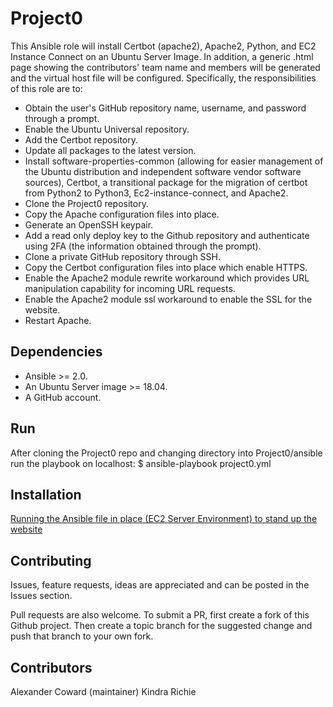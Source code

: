 # Project0
This Ansible role will install Certbot (apache2), Apache2, Python, and EC2 Instance Connect on an Ubuntu Server Image.
In addition, a generic .html page showing the contributors' team name and members will be generated and the virtual host file will be configured. 
Specifically, the responsibilities of this role are to:
- Obtain the user's GitHub repository name, username, and password through a prompt.
- Enable the Ubuntu Universal repository.
- Add the Certbot repository.
- Update all packages to the latest version.
- Install software-properties-common (allowing for easier management of the Ubuntu distribution and independent software vendor software sources), Certbot, a transitional package for the migration of certbot from Python2 to Python3, 
Ec2-instance-connect, and Apache2.  
- Clone the Project0 repository.
- Copy the Apache configuration files into place.
- Generate an OpenSSH keypair.
- Add a read only deploy key to the Github repository and authenticate using 2FA (the information obtained through the prompt).
- Clone a private GitHub repository through SSH.
- Copy the Certbot configuration files into place which enable HTTPS.
- Enable the Apache2 module rewrite workaround which provides URL manipulation capability for incoming URL requests. 
- Enable the Apache2 module ssl workaround to enable the SSL for the website. 
- Restart Apache. 

## Dependencies

- Ansible >= 2.0.
- An Ubuntu Server image >= 18.04.
- A GitHub account.

## Run

After cloning the Project0 repo and changing directory into Project0/ansible run the playbook on localhost: $ ansible-playbook project0.yml

## Installation

[Running the Ansible file in place (EC2 Server Environment) to stand up the website](https://github.com/alexcoward/Project0/wiki/Ansible-Playbook-Documentation#running-the-ansible-file-in-place-ec2-server-environment-to-stand-up-the-website)

## Contributing

Issues, feature requests, ideas are appreciated and can be posted in the Issues section.

Pull requests are also welcome. To submit a PR, first create a fork of this Github project. Then create a topic branch for the suggested change and push that branch to your own fork.

## Contributors

Alexander Coward (maintainer)
Kindra Richie